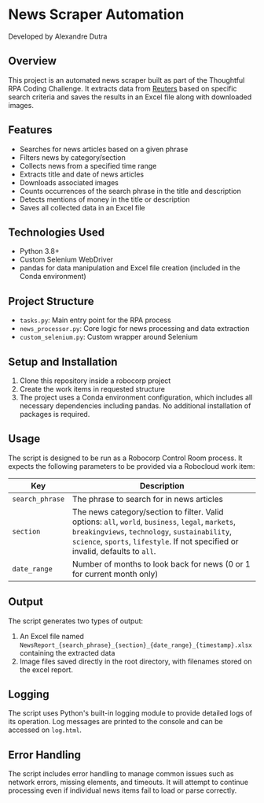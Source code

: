 # News Scraper Automation
Developed by Alexandre Dutra
## Overview

This project is an automated news scraper built as part of the Thoughtful RPA Coding Challenge. It extracts data from [Reuters](https://www.reuters.com/) based on specific search criteria and saves the results in an Excel file along with downloaded images.

## Features

- Searches for news articles based on a given phrase
- Filters news by category/section
- Collects news from a specified time range
- Extracts title and date of news articles
- Downloads associated images
- Counts occurrences of the search phrase in the title and description
- Detects mentions of money in the title or description
- Saves all collected data in an Excel file

## Technologies Used

- Python 3.8+
- Custom Selenium WebDriver
- pandas for data manipulation and Excel file creation (included in the Conda environment)

## Project Structure

- `tasks.py`: Main entry point for the RPA process
- `news_processor.py`: Core logic for news processing and data extraction
- `custom_selenium.py`: Custom wrapper around Selenium

## Setup and Installation

1. Clone this repository inside a robocorp project
2. Create the work items in requested structure
3. The project uses a Conda environment configuration, which includes all necessary dependencies including pandas. No additional installation of packages is required.


## Usage

The script is designed to be run as a Robocorp Control Room process. It expects the following parameters to be provided via a Robocloud work item:

| Key            | Description                                                                                                                                                    |
|----------------|----------------------------------------------------------------------------------------------------------------------------------------------------------------|
| `search_phrase`| The phrase to search for in news articles                                                                                                                       |
| `section`      | The news category/section to filter. Valid options: `all`, `world`, `business`, `legal`, `markets`, `breakingviews`, `technology`, `sustainability`, `science`, `sports`, `lifestyle`. If not specified or invalid, defaults to `all`. |
| `date_range`   | Number of months to look back for news (0 or 1 for current month only)                                                                                          |

## Output

The script generates two types of output:

1. An Excel file named `NewsReport_{search_phrase}_{section}_{date_range}_{timestamp}.xlsx` containing the extracted data
2. Image files saved directly in the root directory, with filenames stored on the excel report.

## Logging

The script uses Python's built-in logging module to provide detailed logs of its operation. Log messages are printed to the console and can be accessed on `log.html`.

## Error Handling

The script includes error handling to manage common issues such as network errors, missing elements, and timeouts. It will attempt to continue processing even if individual news items fail to load or parse correctly.
